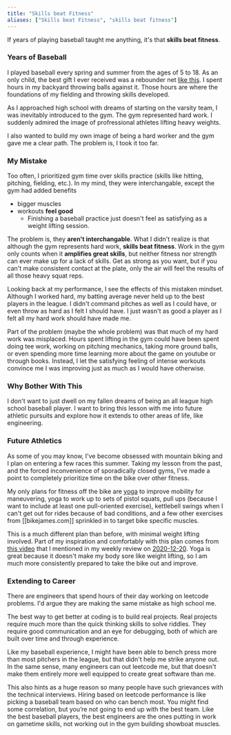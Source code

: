 ```yaml
---
title: "Skills beat Fitness"
aliases: ["Skills beat Fitness", "skills beat fitness"]
---
```


If years of playing baseball taught me anything, it's that **skills beat fitness**. 

### Years of Baseball 

I played baseball every spring and summer from the ages of 5 to 18. As an only child, the best gift I ever received was a rebounder net [like this](https://www.amazon.com/Rukket-Rebounder-Adjustable-Pitchback-PurePower/dp/B075ZLGXQF/ref=sr_1_2_sspa?_encoding=UTF8&c=ts&dchild=1&keywords=Baseball+%26+Softball+Ball+Rebounders&qid=1610509690&s=team-sports&sr=1-2-spons&ts_id=3396441&psc=1&smid=A1FI7HJNEMF0VS&spLa=ZW5jcnlwdGVkUXVhbGlmaWVyPUFKS0pLMkgxMENZRzgmZW5jcnlwdGVkSWQ9QTAwOTk1NzMyWjI2MU1TT1dINlUmZW5jcnlwdGVkQWRJZD1BMDUyNDg0NjEyTThBSkZIQTdEQ1cmd2lkZ2V0TmFtZT1zcF9hdGYmYWN0aW9uPWNsaWNrUmVkaXJlY3QmZG9Ob3RMb2dDbGljaz10cnVl). I spent hours in my backyard throwing balls against it. Those hours are where the foundations of my fielding and throwing skills developed.

As I approached high school with dreams of starting on the varsity team, I was inevitably introduced to the gym. The gym represented hard work. I suddenly admired the image of profressional athletes lifting heavy weights.  

I also wanted to build my own image of being a hard worker and the gym gave me a clear path. 
The problem is, I took it too far.

### My Mistake 
Too often, I prioritized gym time over skills practice (skills like hitting, pitching, fielding, etc.). In my mind, they were interchangable, except the gym had added benefits

* bigger muscles
* workouts __feel good__
    * Finishing a baseball practice just doesn't feel as satisfying as a weight lifting session. 

The problem is, they **__aren't interchangable__**. 
What I didn't realize is that although the gym represents hard work, **skills beat fitness**. 
Work in the gym only counts when it **amplifies great skills**, but neither fitness nor strength can ever make up for a lack of skills. 
Get as strong as you want, but if you can't make consistent contact at the plate, only the air will feel the results of all those heavy squat reps. 

Looking back at my performance, I see the effects of this mistaken mindset. Although I worked hard, my batting average never held up to the best players in the league. I didn't command pitches as well as I could have, or even throw as hard as I felt I should have. I just wasn't as good a player as I felt all my hard work should have made me. 

Part of the problem (maybe the whole problem) was that much of my hard work was misplaced. Hours spent lifting in the gym could have been spent doing tee work, working on pitching mechanics, taking more ground balls, or even spending more time learning more about the game on youtube or through books. Instead, I let the satisfying feeling of intense workouts convince me I was improving just as much as I would have otherwise.

### Why Bother With This
I don't want to just dwell on my fallen dreams of being an all league high school baseball player. I want to bring this lesson with me into future athletic pursuits and explore how it extends to other areas of life, like engineering. 

### Future Athletics
As some of you may know, I've become obsessed with mountain biking and I plan on entering a few races this summer. Taking my lesson from the past, and the forced inconvenience of sporadically closed gyms, I've made a point to completely prioritize time on the bike over other fitness. 

My only plans for fitness off the bike are [yoga](https://www.youtube.com/playlist?list=PLBfRLLhSBb-B8-1v35ueWDRaZtyr_boHN) to improve mobility for maneuvering, yoga to work up to sets of pistol squats, pull ups (because I want to include at least one pull-oriented exercise), kettlebell swings when I can't get out for rides because of bad conditions, and a few other exercises from [[bikejames.com]] sprinkled in to target bike specific muscles. 

This is a much different plan than before, with minimal weight lifting involved. Part of my inspiration and comfortably with this plan comes from [this video](https://www.youtube.com/watch?v=u3atY160Po4) that I mentioned in my weekly review on [2020-12-20](https://nicktorba.com/brain/2020-12-20). Yoga is great because it doesn't make my body sore like weight lifting, so I am much more consistently prepared to take the bike out and improve. 

### Extending to Career
There are engineers that spend hours of their day working on leetcode problems. I'd argue they are making the same mistake as high school me.

The best way to get better at coding is to build real projects. Real projects require much more than the quick thinking skills to solve riddles. They require good communication and an eye for debugging, both of which are built over time and through experience.

Like my baseball experience, I might have been able to bench press more than most pitchers in the league, but that didn't help me strike anyone out. In the same sense, many engineers can out leetcode me, but that doesn't make them entirely more well equipped to create great software than me.

This also hints as a huge reason so many people have such grievances with the technical interviews. Hiring based on leetcode performance is like picking a baseball team based on who can bench most. You might find some correlation, but you’re not going to end up with the best team. Like the best baseball players, the best engineers are the ones putting in work on gametime skills, not working out in the gym building showboat muscles.  